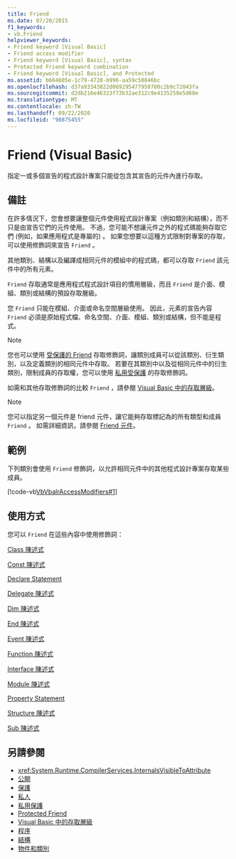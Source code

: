 ```yaml
---
title: Friend
ms.date: 07/20/2015
f1_keywords:
- vb.Friend
helpviewer_keywords:
- Friend keyword [Visual Basic]
- Friend access modifier
- Friend keyword [Visual Basic], syntax
- Protected Friend keyword combination
- Friend keyword [Visual Basic], and Protected
ms.assetid: b664605e-1c79-4728-b996-aa59c50846bc
ms.openlocfilehash: d37a93343822d069295477958780c2b9c72043fa
ms.sourcegitcommit: d2db216e46323f73b32ae312c9e4135258e5d68e
ms.translationtype: MT
ms.contentlocale: zh-TW
ms.lasthandoff: 09/22/2020
ms.locfileid: "90875455"
---
```

# <a name="friend-visual-basic"></a>Friend (Visual Basic)

指定一或多個宣告的程式設計專案只能從包含其宣告的元件內進行存取。  
  
## <a name="remarks"></a>備註  

 在許多情況下，您會想要讓整個元件使用程式設計專案（例如類別和結構），而不只是由宣告它們的元件使用。 不過，您可能不想讓元件之外的程式碼能夠存取它們 (例如，如果應用程式是專屬的) 。 如果您想要以這種方式限制對專案的存取，可以使用修飾詞來宣告 `Friend` 。  
  
 其他類別、結構以及編譯成相同元件的模組中的程式碼，都可以存取 `Friend` 該元件中的所有元素。  
  
 `Friend` 存取通常是應用程式程式設計項目的慣用層級，而且 `Friend` 是介面、模組、類別或結構的預設存取層級。  
  
 您 `Friend` 只能在模組、介面或命名空間層級使用。 因此，元素的宣告內容 `Friend` 必須是原始程式檔、命名空間、介面、模組、類別或結構，但不能是程式。  

> [!NOTE]
> 您也可以使用 [受保護的 Friend](protected-friend.md) 存取修飾詞，讓類別成員可以從該類別、衍生類別，以及定義類別的相同元件中存取。 若要在其類別中以及從相同元件中的衍生類別，限制成員的存取權，您可以使用 [私用受保護](private-protected.md) 的存取修飾詞。

 如需和其他存取修飾詞的比較 `Friend` ，請參閱 [Visual Basic 中的存取層級](../../programming-guide/language-features/declared-elements/access-levels.md)。  
  
> [!NOTE]
> 您可以指定另一個元件是 friend 元件，讓它能夠存取標記為的所有類型和成員 `Friend` 。 如需詳細資訊，請參閱 [Friend 元件](../../../standard/assembly/friend.md)。

## <a name="example"></a>範例  

 下列類別會使用 `Friend` 修飾詞，以允許相同元件中的其他程式設計專案存取某些成員。  
  
 [!code-vb[VbVbalrAccessModifiers#1](~/samples/snippets/visualbasic/VS_Snippets_VBCSharp/vbvbalraccessmodifiers/vb/class1.vb#1)]  
  
## <a name="usage"></a>使用方式  

 您可以 `Friend` 在這些內容中使用修飾詞：  
  
 [Class 陳述式](../statements/class-statement.md)  
  
 [Const 陳述式](../statements/const-statement.md)  
  
 [Declare Statement](../statements/declare-statement.md)  
  
 [Delegate 陳述式](../statements/delegate-statement.md)  
  
 [Dim 陳述式](../statements/dim-statement.md)  
  
 [End 陳述式](../statements/enum-statement.md)  
  
 [Event 陳述式](../statements/event-statement.md)  
  
 [Function 陳述式](../statements/function-statement.md)  
  
 [Interface 陳述式](../statements/interface-statement.md)  
  
 [Module 陳述式](../statements/module-statement.md)  
  
 [Property Statement](../statements/property-statement.md)  
  
 [Structure 陳述式](../statements/structure-statement.md)  
  
 [Sub 陳述式](../statements/sub-statement.md)  
  
## <a name="see-also"></a>另請參閱

- <xref:System.Runtime.CompilerServices.InternalsVisibleToAttribute>
- [公開](public.md)
- [保護](protected.md)
- [私人](private.md)
- [私用保護](./private-protected.md)
- [Protected Friend](./protected-friend.md)
- [Visual Basic 中的存取層級](../../programming-guide/language-features/declared-elements/access-levels.md)
- [程序](../../programming-guide/language-features/procedures/index.md)
- [結構](../../programming-guide/language-features/data-types/structures.md)
- [物件和類別](../../programming-guide/language-features/objects-and-classes/index.md)
